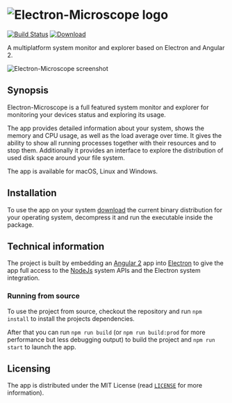# ![Electron-Microscope logo](images/logo.png)
[![Build Status](https://travis-ci.org/Electron-Microscope/electron-microscope.svg?branch=master)](https://travis-ci.org/Electron-Microscope/electron-microscope)
 [ ![Download](https://api.bintray.com/packages/electron-microscope/electron-micrsocope/electron-microscope-stable/images/download.svg) ](https://bintray.com/electron-microscope/electron-micrsocope/electron-microscope-stable/_latestVersion)
 
A multiplatform system monitor and explorer based on Electron and Angular 2.

![Electron-Microscope screenshot](images/app.png)

## Synopsis
Electron-Microscope is a full featured system monitor and explorer for monitoring your devices status and exploring its usage. 

The app provides detailed information about your system, shows the memory and CPU usage, as well as the load average over time. It gives the ability to show all running processes together with their resources and to stop them. Additionally it provides an interface to explore the distribution of used disk space around your file system.

The app is available for macOS, Linux and Windows.

## Installation
To use the app on your system [download](https://bintray.com/electron-microscope/electron-micrsocope/electron-microscope-stable/_latestVersion#files) the current binary distribution for your operating system, decompress it and run the executable inside the package.

## Technical information
The project is built by embedding an [Angular 2](https://angular.io/) app into [Electron](http://electron.atom.io/) to give the app full access to the [NodeJs](https://nodejs.org) system APIs and the Electron system integration.
 
### Running from source
To use the project from source, checkout the repository and run `npm install` to install the projects dependencies.

After that you can run `npm run build` (or `npm run build:prod` for more performance but less debugging output) to build the project and `npm run start` to launch the app.

## Licensing
The app is distributed under the MIT License (read [`LICENSE`](LICENSE) for more information).
